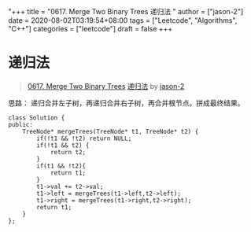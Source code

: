 "+++
title = "0617. Merge Two Binary Trees 递归法 "
author = ["jason-2"]
date = 2020-08-02T03:19:54+08:00
tags = ["Leetcode", "Algorithms", "C++"]
categories = ["leetcode"]
draft = false
+++

# 递归法

> [0617. Merge Two Binary Trees](https://leetcode-cn.com/problems/merge-two-binary-trees/)
> [递归法](https://leetcode-cn.com/problems/merge-two-binary-trees/solution/di-gui-fa-by-jason-2-9/) by [jason-2](https://leetcode-cn.com/u/jason-2/)

思路： 递归合并左子树，再递归合并右子树，再合并根节点。拼成最终结果。

```
class Solution {
public:
    TreeNode* mergeTrees(TreeNode* t1, TreeNode* t2) {
        if(!t1 && !t2) return NULL;
        if(!t1 && t2) {
            return t2;
        }
        if(t1 && !t2){
            return t1;
        }
        t1->val += t2->val;
        t1->left = mergeTrees(t1->left,t2->left);
        t1->right = mergeTrees(t1->right,t2->right);
        return t1;
    }
};
```
